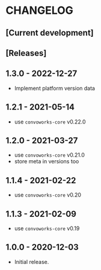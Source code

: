 # CHANGELOG

## [Current development]

## [Releases]

## 1.3.0 - 2022-12-27

* Implement platform version data

## 1.2.1 - 2021-05-14

* use `convoworks-core` v0.22.0

## 1.2.0 - 2021-03-27

* use `convoworks-core` v0.21.0
* store meta in versions too

## 1.1.4 - 2021-02-22

* use `convoworks-core` v0.20

## 1.1.3 - 2021-02-09

* use `convoworks-core` v0.19

## 1.0.0 - 2020-12-03

* Initial release.